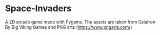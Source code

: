 # Space-Invaders
A 2D arcade game made with Pygame. 
The assets are taken from Galatron By Big Viking Games and PNG arts (https://www.pngarts.com/)

